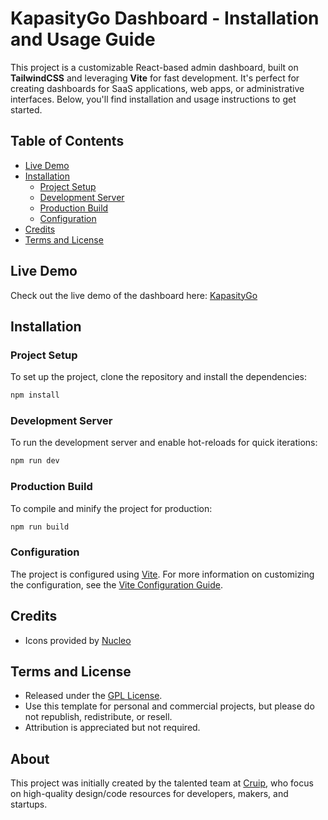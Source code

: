 # KapasityGo Dashboard - Installation and Usage Guide

This project is a customizable React-based admin dashboard, built on **TailwindCSS** and leveraging **Vite** for fast development. It's perfect for creating dashboards for SaaS applications, web apps, or administrative interfaces. Below, you'll find installation and usage instructions to get started.

## Table of Contents

- [Live Demo](#live-demo)
- [Installation](#installation)
  - [Project Setup](#project-setup)
  - [Development Server](#development-server)
  - [Production Build](#production-build)
  - [Configuration](#configuration)
- [Credits](#credits)
- [Terms and License](#terms-and-license)

## Live Demo

Check out the live demo of the dashboard here: [KapasityGo](http://135.181.101.90:8081//)

## Installation

### Project Setup

To set up the project, clone the repository and install the dependencies:

```bash
npm install
```

### Development Server

To run the development server and enable hot-reloads for quick iterations:

```bash
npm run dev
```

### Production Build

To compile and minify the project for production:

```bash
npm run build
```

### Configuration

The project is configured using [Vite](https://vitejs.dev/). For more information on customizing the configuration, see the [Vite Configuration Guide](https://vitejs.dev/guide/).

## Credits

- Icons provided by [Nucleo](https://nucleoapp.com/)

## Terms and License

- Released under the [GPL License](https://www.gnu.org/licenses/gpl-3.0.html).
- Use this template for personal and commercial projects, but please do not republish, redistribute, or resell.
- Attribution is appreciated but not required.

## About

This project was initially created by the talented team at [Cruip](https://cruip.com/), who focus on high-quality design/code resources for developers, makers, and startups.

